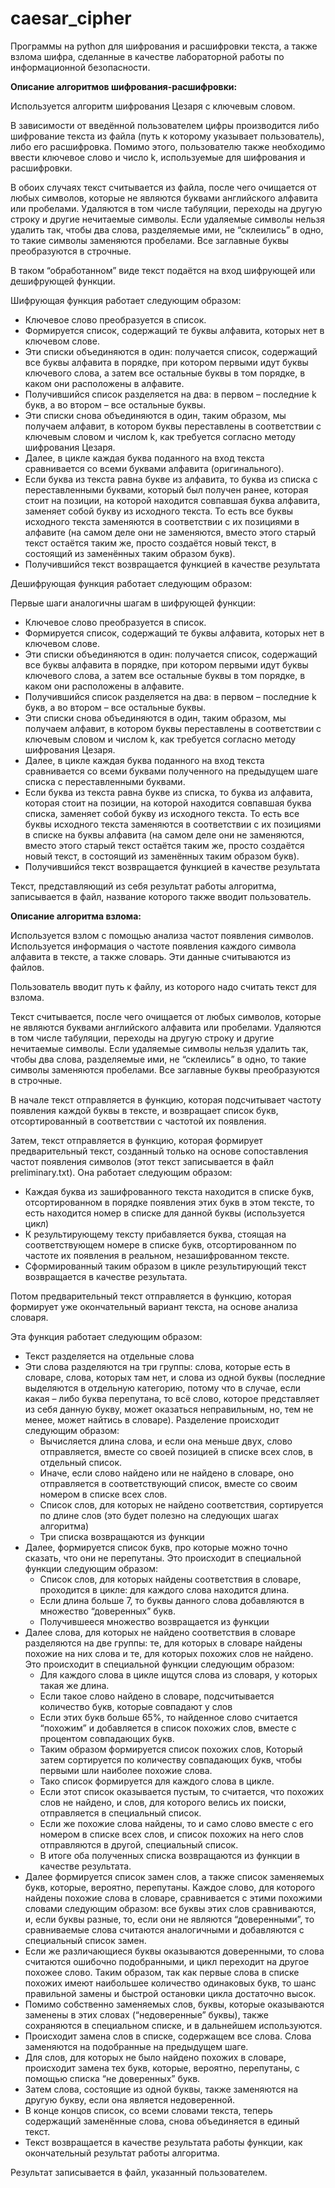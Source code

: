 # caesar_cipher

Программы на python для шифрования и расшифровки текста, а также взлома шифра, сделанные в качестве лабораторной работы по информационной безопасности.

**Описание алгоритмов шифрования-расшифровки:**

Используется алгоритм шифрования Цезаря с ключевым словом.

В зависимости от введённой пользователем цифры производится либо шифрование текста из файла (путь к которому указывает пользователь), либо его расшифровка. Помимо этого, пользователю также необходимо ввести ключевое слово и число k, используемые для шифрования и расшифровки.

В обоих случаях текст считывается из файла, после чего очищается от любых символов, которые не являются буквами английского алфавита или пробелами. Удаляются в том числе табуляции, переходы на другую строку и другие нечитаемые символы. Если удаляемые символы нельзя удалить так, чтобы два слова, разделяемые ими, не “склеились” в одно, то такие символы заменяются пробелами. Все заглавные буквы преобразуются в строчные.

В таком “обработанном” виде текст подаётся на вход шифрующей или дешифрующей функции.

Шифрующая функция работает следующим образом:

* Ключевое слово преобразуется в список.
* Формируется список, содержащий те буквы алфавита, которых нет в ключевом слове.
* Эти списки объединяются в один: получается список, содержащий все буквы алфавита в порядке, при котором первыми идут буквы ключевого слова, а затем все остальные буквы в том порядке, в каком они расположены в алфавите.
* Получившийся список разделяется на два: в первом – последние k букв, а во втором – все остальные буквы.
* Эти списки снова объединяются в один, таким образом, мы получаем алфавит, в котором буквы переставлены в соответствии с ключевым словом и числом k, как требуется согласно методу шифрования Цезаря.
* Далее, в цикле каждая буква поданного на вход текста сравнивается со всеми буквами алфавита (оригинального).
* Если буква из текста равна букве из алфавита, то буква из списка c переставленными буквами, который был получен ранее, которая стоит на позиции, на которой находится совпавшая буква алфавита, заменяет собой букву из исходного текста. То есть все буквы исходного текста заменяются в соответствии с их позициями в алфавите (на самом деле они не заменяются, вместо этого старый текст остаётся таким же, просто создаётся новый текст, в состоящий из заменённых таким образом букв).
* Получившийся текст возвращается функцией в качестве результата

Дешифрующая функция работает следующим образом:

Первые шаги аналогичны шагам в шифрующей функции:

* Ключевое слово преобразуется в список.
* Формируется список, содержащий те буквы алфавита, которых нет в ключевом слове.
* Эти списки объединяются в один: получается список, содержащий все буквы алфавита в порядке, при котором первыми идут буквы ключевого слова, а затем все остальные буквы в том порядке, в каком они расположены в алфавите.
* Получившийся список разделяется на два: в первом – последние k букв, а во втором – все остальные буквы.
* Эти списки снова объединяются в один, таким образом, мы получаем алфавит, в котором буквы переставлены в соответствии с ключевым словом и числом k, как требуется согласно методу шифрования Цезаря.
* Далее, в цикле каждая буква поданного на вход текста сравнивается со всеми буквами полученного на предыдущем шаге списка с переставленными буквами.
* Если буква из текста равна букве из списка, то буква из алфавита, которая стоит на позиции, на которой находится совпавшая буква списка, заменяет собой букву из исходного текста. То есть все буквы исходного текста заменяются в соответствии с их позициями в списке на буквы алфавита (на самом деле они не заменяются, вместо этого старый текст остаётся таким же, просто создаётся новый текст, в состоящий из заменённых таким образом букв).
* Получившийся текст возвращается функцией в качестве результата

Текст, представляющий из себя результат работы алгоритма, записывается в файл, название которого также вводит пользователь.

**Описание алгоритма взлома:**

Используется взлом с помощью анализа частот появления символов. Используется информация о частоте появления каждого символа алфавита в тексте, а также словарь. Эти данные считываются из файлов.

Пользователь вводит путь к файлу, из которого надо считать текст для взлома.

Текст считывается, после чего очищается от любых символов, которые не являются буквами английского алфавита или пробелами. Удаляются в том числе табуляции, переходы на другую строку и другие нечитаемые символы. Если удаляемые символы нельзя удалить так, чтобы два слова, разделяемые ими, не “склеились” в одно, то такие символы заменяются пробелами. Все заглавные буквы преобразуются в строчные.

В начале текст отправляется в функцию, которая подсчитывает частоту появления каждой буквы в тексте, и возвращает список букв, отсортированный в соответствии с частотой их появления.

Затем, текст отправляется в функцию, которая формирует предварительный текст, созданный только на основе сопоставления частот появления символов (этот текст записывается в файл preliminary.txt). Она работает следующим образом:

* Каждая буква из зашифрованного текста находится в списке букв, отсортированном в порядке появления этих букв в этом тексте, то есть находится номер в списке для данной буквы (используется цикл)
* К результирующему тексту прибавляется буква, стоящая на соответствующем номере в списке букв, отсортированном по частоте их появления в реальном, незашифрованном тексте.
* Сформированный таким образом в цикле результирующий текст возвращается в качестве результата.

Потом предварительный текст отправляется в функцию, которая формирует уже окончательный вариант текста, на основе анализа словаря.

Эта функция работает следующим образом:

* Текст разделяется на отдельные слова
* Эти слова разделяются на три группы: слова, которые есть в словаре, слова, которых там нет, и слова из одной буквы (последние выделяются в отдельную категорию, потому что в случае, если какая – либо буква перепутана, то всё слово, которое представляет из себя данную букву, может оказаться неправильным, но, тем не менее, может найтись в словаре). Разделение происходит следующим образом:
  * Вычисляется длина слова, и если она меньше двух, слово отправляется, вместе со своей позицией в списке всех слов, в отдельный список.
  * Иначе, если слово найдено или не найдено в словаре, оно отправляется в соответствующий список, вместе со своим номером в списке всех слов.
  * Список слов, для которых не найдено соответствия, сортируется по длине слов (это будет полезно на следующих шагах алгоритма)
  * Три списка возвращаются из функции
* Далее, формируется список букв, про которые можно точно сказать, что они не перепутаны. Это происходит в специальной функции следующим образом:
  * Список слов, для которых найдены соответствия в словаре, проходится в цикле: для каждого слова находится длина.
  * Если длина больше 7, то буквы данного слова добавляются в множество “доверенных” букв.
  * Получившееся множество возвращается из функции
* Далее слова, для которых не найдено соответствия в словаре разделяются на две группы: те, для которых в словаре найдены похожие на них слова и те, для которых похожих слов не найдено. Это происходит в специальной функции следующим образом:
  * Для каждого слова в цикле ищутся слова из словаря, у которых такая же длина.
  * Если такое слово найдено в словаре, подсчитывается количество букв, которые совпадают у слов
  * Если этих букв больше 65%, то найденное слово считается “похожим” и добавляется в список похожих слов, вместе с процентом совпадающих букв.
  * Таким образом формируется список похожих слов, Который затем сортируется по количеству совпадающих букв, чтобы первыми шли наиболее похожие слова.
  * Тако список формируется для каждого слова в цикле.
  * Если этот список оказывается пустым, то считается, что похожих слов не найдено, и слов, для которого велись их поиски, отправляется в специальный список.
  * Если же похожие слова найдены, то и само слово вместе с его номером в списке всех слов, и список похожих на него слов отправляются в другой, специальный список.
  * В итоге оба полученных списка возвращаются из функции в качестве результата.
* Далее формируется список замен слов, а также список заменяемых букв, которые, вероятно, перепутаны. Каждое слово, для которого найдены похожие слова в словаре, сравнивается с этими похожими словами следующим образом: все буквы этих слов сравниваются, и, если буквы разные, то, если они не являются “доверенными”, то сравниваемые слова считаются аналогичными и добавляются с специальный список замен.
* Если же различающиеся буквы оказываются доверенными, то слова считаются ошибочно подобранными, и цикл переходит на другое похожее слово. Таким образом, так как первые слова в списке похожих имеют наибольшее количество одинаковых букв, то шанс правильной замены и быстрой остановки цикла достаточно высок.
* Помимо собственно заменяемых слов, буквы, которые оказываются заменены в этих словах (“недоверенные” буквы), также сохраняются в специальном списке, и в дальнейшем используются.
* Происходит замена слов в списке, содержащем все слова. Слова заменяются на подобранные на предыдущем шаге.
* Для слов, для которых не было найдено похожих в словаре, происходит замена тех букв, которые, вероятно, перепутаны, с помощью списка “не доверенных” букв.
* Затем слова, состоящие из одной буквы, также заменяются на другую букву, если она является недоверенной.
* В конце концов список, со всеми словами текста, теперь содержащий заменённые слова, снова объединяется в единый текст.
* Текст возвращается в качестве результата работы функции, как окончательный результат работы алгоритма.

Результат записывается в файл, указанный пользователем.

